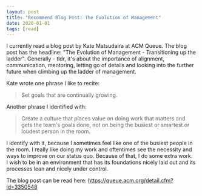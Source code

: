 ```yaml
---
layout: post
title: "Recommend Blog Post: The Evolution of Management"
date: 2020-01-01
tags: [read]
---
```

I currently read a blog post by Kate Matsudaira at ACM Queue. The blog post has the headline: "The
Evolution of Management - Transitioning up the ladder". Generally - tldr, it's about the importance
of alignment, communication, mentoring, letting go of details and looking into the further future
when climbing up the ladder of management.

Kate wrote one phrase I like to recite:
> Set goals that are continually growing.

Another phrase I identified with:
> Create a culture that places value on doing work that matters and gets the team's goals done, not
> on being the busiest or smartest or loudest person in the room.

I identify with it, because I sometimes feel like one of the busiest people in the room. I really
like doing my work and oftentimes see the necessity and ways to improve on our status quo. Because
of that, I do some extra work.  
I wish to be in an environment that has its foundations nicely laid out and its processes lean
and nicely under control.

The blog post can be read here: <https://queue.acm.org/detail.cfm?id=3350548>
